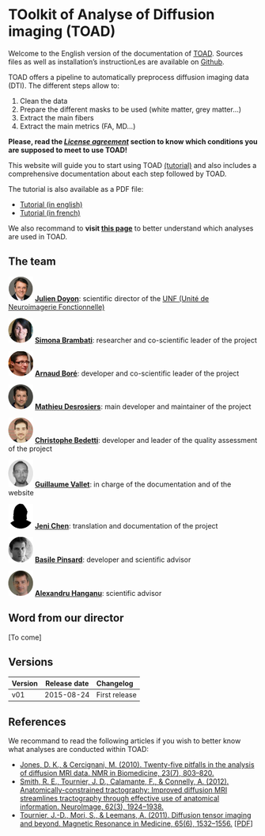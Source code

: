 # TOolkit of Analyse of Diffusion imaging (TOAD)

Welcome to the English version of the documentation of [TOAD](http://unf-montreal.ca/toad/).
Sources files as well as installation’s instructionLes are available on [Github](https://github.com/UNFmontreal/toad).

TOAD offers a pipeline to automatically preprocess diffusion imaging data (DTI).
The different steps allow to:

1. Clean the data
2. Prepare the different masks to be used (white matter, grey matter...)
3. Extract the main fibers
4. Extract the main metrics (FA, MD...)

**Please, read the [*License agreement*](about/license.md) section to know which conditions you are supposed to meet to use TOAD!**

This website will guide you to start using TOAD [(tutorial)](tuto/01-requirements.md) and also includes a comprehensive documentation about each step followed by TOAD.

The tutorial is also available as a PDF file:

- [Tutorial (in english)](../../Toad_Tuto_en.pdf)
- [Tutorial (in french)](../../Toad_Tuto_fr.pdf)

We also recommand to **visit [this page](tuto/00-refs.md)** to better understand which analyses are used in TOAD.


## The team

<img src="figs/JDoyon.jpg" alt="Julien Doyon" style="width: 50px;"/> [**Julien Doyon**](mailto:julien.doyon@umontreal.ca):  scientific director of the [UNF (Unité de Neuroimagerie Fonctionnelle)](www.unf-montreal.ca)

<img src="figs/SBrambati.jpg" alt="Simona Brambati" style="width: 50px;"/> [**Simona Brambati**](mailto:simonabrambati@gmail.com): researcher and co-scientific leader of the project

<img src="figs/ABore.jpg" alt="Arnaud Boré" style="width: 50px;"/> [**Arnaud Boré**](mailto:arnaud.bore@gmail.com): developer and co-scientific leader of the project

<img src="figs/MDesrosiers.jpg" alt="Mathieu Desrosiers" style="width: 50px;"/> [**Mathieu Desrosiers**](mailto:mathieu.desrosiers@criugm.qc.ca): main developer and maintainer of the project

<img src="figs/CBedetti.jpg" alt="Christophe Bedetti" style="width: 50px;"/> [**Christophe Bedetti**](mailto:christophe.bedetti@gmail.com): developer and leader of the quality assessment of the project 

<img src="figs/GVallet.jpg" alt="Guillaume Vallet" style="width: 50px;"/>  [**Guillaume Vallet**](mailto:gtvallet@gmail.com): in charge of the documentation and of the website

<img src="figs/JChen.jpg" alt="Jeni Chen" style="width: 50px;"/> [**Jeni Chen**](mailto:jen-i.chen@umontreal.ca): translation and documentation of the project

<img src="figs/BPinsard.jpg" alt="Basile Pinsard" style="width: 50px;"/> [**Basile Pinsard**](mailto:basile.pinsard@gmail.com): developer and scientific advisor

<img src="figs/AHanganu.jpg" alt="Alexandru Hanganu" style="width: 50px;"/> [**Alexandru Hanganu**](mailto:julien.doyon@umontreal.ca): scientific advisor


## Word from our director

[To come]

## Versions

| Version     | Release date    | Changelog                       |
| :---------- | :-------------: | :------------------------------ |
| v01         | 2015-08-24      | First release                   |


## References

We recommand to read the following articles if you wish to better know what analyses are conducted within TOAD:

- [Jones, D. K., & Cercignani, M. (2010). Twenty-five pitfalls in the analysis of diffusion MRI data. NMR in Biomedicine, 23(7), 803–820.](http://www.ncbi.nlm.nih.gov/pubmed/20886566)
- [Smith, R. E., Tournier, J. D., Calamante, F., & Connelly, A. (2012). Anatomically-constrained tractography: Improved diffusion MRI streamlines tractography through effective use of anatomical information. NeuroImage, 62(3), 1924–1938.](http://www.ncbi.nlm.nih.gov/pubmed/22705374)
- [Tournier, J.-D., Mori, S., & Leemans, A. (2011). Diffusion tensor imaging and beyond. Magnetic Resonance in Medicine, 65(6), 1532–1556.](http://www.ncbi.nlm.nih.gov/pubmed/21469191) [[PDF](http://www.ncbi.nlm.nih.gov/pmc/articles/PMC3366862/pdf/nihms-381153.pdf)] 
